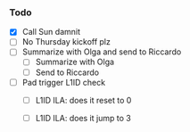 ### Todo

- [x] Call Sun damnit
- [ ] No Thursday kickoff plz
- [ ] Summarize with Olga and send to Riccardo
   - [ ] Summarize with Olga
   - [ ] Send to Riccardo
- [ ] Pad trigger L1ID check
   - [ ] L1ID ILA: does it reset to 0
   - [ ] L1ID ILA: does it jump to 3
   
